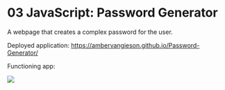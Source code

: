 # 03 JavaScript: Password Generator

A webpage that creates a complex password for the user.

Deployed application: https://ambervangieson.github.io/Password-Generator/

Functioning app:

<img src = "./assets/functioning.png">
